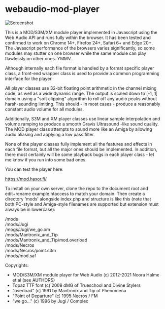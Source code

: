 webaudio-mod-player
===================

![Screenshot](https://raw.githubusercontent.com/electronoora/webaudio-mod-player/master/screenshot.jpg)

This is a MOD/S3M/XM module player implemented in Javascript using the Web Audio API and runs fully within the browser. It
has been tested and confirmed to work on Chrome 14+, Firefox 24+, Safari 6+ and Edge 20+. The Javascript performance of
the browsers varies significantly, so some modules may stutter on one browser while the same module can play flawlessly
on other ones. YMMV.

Although internally each file format is handled by a format specific player class, a front-end wrapper class is used to
provide a common programming interface for the player.

All player classes use 32-bit floating point arithmetic in the channel mixing code, as well as a wide dynamic range. The
output is scaled down to [-1, 1] domain using a "soft clipping" algorithm to roll off any audio peaks without harsh-sounding
limiting. This should - in most cases - produce a reasonably constant audio volume for all modules.

Additionally, S3M and XM player classes use linear sample interpolation and volume ramping to produce a smooth Gravis
Ultrasound -like sound quality. The MOD player class attempts to sound more like an Amiga by allowing audio aliasing and
applying a low pass filter.

None of the player classes fully implement all the features and effects in each file format, but all the major ones should
be implemented. In addition, there most certainly will be some playback bugs in each player class - let me know if you run
into some bad ones. 

You can test the player here:

<a href="https://mod.haxor.fi/">https://mod.haxor.fi/</a>


To install on your own server, clone the repo to the document root and edit+rename example.htaccess to match your domain.
Then create a directory 'mods' alongside index.php and structure is like this (note that both PC-style and Amiga-style filenames
are supported but extension must always be in lowercase):

/mods<br/>
/mods/Jugi<br/>
/mogs/Jugi/we_go.xm<br/>
/mods/Mantronix_and_Tip<br/>
/mods/Mantronix_and_Tip/mod.overload<br/>
/mods/Necros<br/>
/mods/Necros/point.s3m<br/>
/mods/mod.saf<br/>


Copyrights:
- MOD/S3M/XM module player for Web Audio (c) 2012-2021 Noora Halme et al (see AUTHORS)
- Topaz TTF font (c) 2009 dMG of Trueschool and Divine Stylers
- "overload" (c) 1991 by Mantronix and Tip of Phenomena
- "Point of Departure" (c) 1995 Necros / FM
- "we go..." (c) 1996 by Jugi / Complex